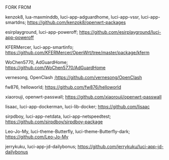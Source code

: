 FORK FROM

kenzok8, lua-maxminddb, luci-app-adguardhome, luci-app-vssr, luci-app-smartdns; https://github.com/kenzok8/openwrt-packages

esirplayground, luci-app-poweroff; https://github.com/esirplayground/luci-app-poweroff

KFERMercer, luci-app-smartinfo; https://github.com/KFERMercer/OpenWrt/tree/master/package/kferm

WoChen5770, AdGuardHome; https://github.com/WoChen5770/AdGuardHome

vernesong, OpenClash ;https://github.com/vernesong/OpenClash

fw876, helloworld; https://github.com/fw876/helloworld

xiaorouji, openwrt-passwall; https://github.com/xiaorouji/openwrt-passwall

lisaac, luci-app-dockerman, luci-lib-docker; https://github.com/lisaac

sirpdboy, luci-app-netdata, luci-app-netspeedtest; https://github.com/sirpdboy/sirpdboy-package

Leo-Jo-My, luci-theme-Butterfly, luci-theme-Butterfly-dark; https://github.com/Leo-Jo-My

jerrykuku, luci-app-jd-dailybonus; https://github.com/jerrykuku/luci-app-jd-dailybonus
